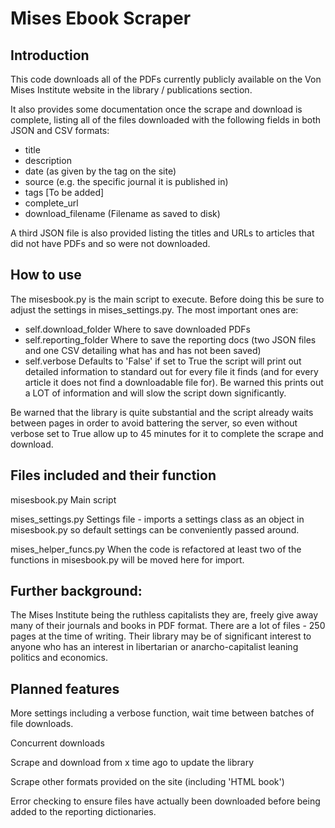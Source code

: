 # Mises Ebook Scraper

## Introduction

This code downloads all of the PDFs currently publicly available on the Von Mises Institute website in the library / publications section.

It also provides some documentation once the scrape and download is complete, listing all of the files downloaded with the following fields in both JSON and CSV formats:

- title
- description
- date (as given by the tag on the site)
- source (e.g. the specific journal it is published in)
- tags [To be added]
- complete_url
- download_filename (Filename as saved to disk)

A third JSON file is also provided listing the titles and URLs to articles that did not have PDFs and so were not downloaded.

## How to use

The misesbook.py is the main script to execute. Before doing this be sure to adjust the settings in mises_settings.py. The most important ones are:

- self.download_folder
Where to save downloaded PDFs
- self.reporting_folder
Where to save the reporting docs (two JSON files and one CSV detailing what has and has not been saved)
- self.verbose
Defaults to 'False' if set to True the script will print out detailed information to standard out for every file it finds (and for every article it does not find a downloadable file for). Be warned this prints out a LOT of information and will slow the script down significantly.

Be warned that the library is quite substantial and the script already waits between pages in order to avoid battering the server, so even without verbose set to True allow up to 45 minutes for it to complete the scrape and download. 

## Files included and their function

misesbook.py
Main script

mises_settings.py
Settings file - imports a settings class as an object in misesbook.py so default settings can be conveniently passed around.

mises_helper_funcs.py
When the code is refactored at least two of the functions in misesbook.py will be moved here for import.

## Further background:

The Mises Institute being the ruthless capitalists they are, freely give away many of their journals and books in PDF format. There are a lot of files - 250 pages at the time of writing. Their library may be of significant interest to anyone who has an interest in libertarian or anarcho-capitalist leaning politics and economics.

## Planned features

More settings including a verbose function, wait time between batches of file downloads.

Concurrent downloads

Scrape and download from x time ago to update the library

Scrape other formats provided on the site (including 'HTML book')

Error checking to ensure files have actually been downloaded before being added to the reporting dictionaries.
